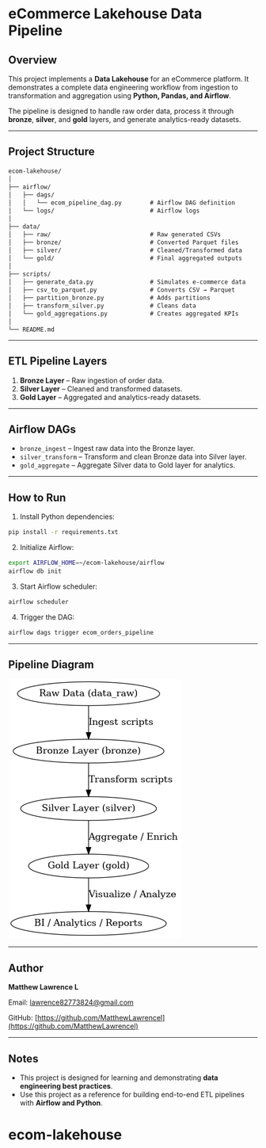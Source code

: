 # eCommerce Lakehouse Data Pipeline

## Overview

This project implements a **Data Lakehouse** for an eCommerce platform. It demonstrates a complete data engineering workflow from ingestion to transformation and aggregation using **Python, Pandas, and Airflow**.

The pipeline is designed to handle raw order data, process it through **bronze**, **silver**, and **gold** layers, and generate analytics-ready datasets.

---

## Project Structure

```
ecom-lakehouse/
│
├── airflow/
│   ├── dags/
│   │   └── ecom_pipeline_dag.py        # Airflow DAG definition
│   └── logs/                           # Airflow logs
│
├── data/
│   ├── raw/                            # Raw generated CSVs
│   ├── bronze/                         # Converted Parquet files
│   ├── silver/                         # Cleaned/Transformed data
│   └── gold/                           # Final aggregated outputs
│
├── scripts/
│   ├── generate_data.py                # Simulates e-commerce data
│   ├── csv_to_parquet.py               # Converts CSV → Parquet
│   ├── partition_bronze.py             # Adds partitions
│   ├── transform_silver.py             # Cleans data
│   └── gold_aggregations.py            # Creates aggregated KPIs
│
└── README.md

```

---

## ETL Pipeline Layers

1. **Bronze Layer** – Raw ingestion of order data.
2. **Silver Layer** – Cleaned and transformed datasets.
3. **Gold Layer** – Aggregated and analytics-ready datasets.

---

## Airflow DAGs

* `bronze_ingest` – Ingest raw data into the Bronze layer.
* `silver_transform` – Transform and clean Bronze data into Silver layer.
* `gold_aggregate` – Aggregate Silver data to Gold layer for analytics.

---

## How to Run

1. Install Python dependencies:

```bash
pip install -r requirements.txt
```

2. Initialize Airflow:

```bash
export AIRFLOW_HOME=~/ecom-lakehouse/airflow
airflow db init
```

3. Start Airflow scheduler:

```bash
airflow scheduler
```

4. Trigger the DAG:

```bash
airflow dags trigger ecom_orders_pipeline
```

---

## Pipeline Diagram

![eCommerce Lakehouse Pipeline](docs/pipeline_diagram.png)

---

## Author

**Matthew Lawrence L**


Email: [lawrence82773824@gmail.com](mailto:lawrence82773824@gmail.com)


GitHub: [https://github.com/MatthewLawrencel](https://github.com/MatthewLawrencel)

---

## Notes

* This project is designed for learning and demonstrating **data engineering best practices**.
* Use this project as a reference for building end-to-end ETL pipelines with **Airflow and Python**.
# ecom-lakehouse
